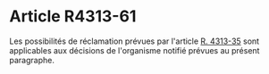 # Article R4313-61

Les possibilités de réclamation prévues par l'article [R. 4313-35][1] sont applicables aux décisions de l'organisme notifié prévues au présent paragraphe.

 [1]: /affichCodeArticle.do?cidTexte=LEGITEXT000006072050&idArticle=LEGIARTI000018489524&dateTexte=&categorieLien=cid